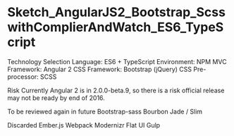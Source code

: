 # Sketch_AngularJS2_Bootstrap_ScsswithComplierAndWatch_ES6_TypeScript

Technology	Selection
Language:	ES6 + TypeScript
Environment:	NPM
MVC Framework:	Angular 2
CSS Framework:	Bootstrap (jQuery)
CSS Pre-processor:	SCSS

Risk
Currently Angular 2 is in 2.0.0-beta.9, so there is a risk official release may not be ready by end of 2016.

To be reviewed again in future
Bootstrap-sass
Bourbon
Jade / Slim

Discarded
Ember.js
Webpack
Modernizr
Flat UI
Gulp
